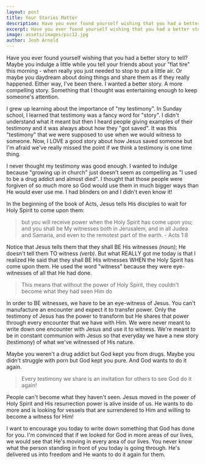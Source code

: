 ```yaml
---
layout: post
title: Your Stories Matter
description: Have you ever found yourself wishing that you had a better story to tell? Maybe you indulge a little while you tell your friends about your "flat tire" this morning - when really you just needed to stop to put a little air. Or maybe you daydream about doing things and share them as if they really happened. Either way, I've been there. I wanted a better story. A more compelling story. Something that I thought was entertaining enough to keep someone's attention.
excerpt: Have you ever found yourself wishing that you had a better story to tell? Maybe you indulge a little while you tell your friends about your "flat tire" this morning - when really you just needed to stop to put a little air. 
image: assets/images/pic12.jpg
author: Josh Arnold
---
```


Have you ever found yourself wishing that you had a better story to tell? Maybe you indulge a little while you tell your friends about your "flat tire" this morning - when really you just needed to stop to put a little air. Or maybe you daydream about doing things and share them as if they really happened. Either way, I've been there. I wanted a better story. A more compelling story. Something that I thought was entertaining enough to keep someone's attention.

I grew up learning about the importance of "my testimony". In Sunday school, I learned that testimony was a fancy word for "story". I didn't understand what it meant but then I heard people giving examples of their testimony and it was always about how they "got saved". It was this "testimony" that we were supposed to use when we would witness to someone. Now, I LOVE a good story about how Jesus saved someone but I'm afraid we've really missed the point if we think a testimony is one time thing.

I never thought my testimony was good enough. I wanted to indulge because "growing up in church" just doesn't seem as compelling as "I used to be a drug addict and almost died". I thought that those people were forgiven of so much more so God would use them in much bigger ways than He would ever use me. I had blinders on and I didn't even know it!

In the beginning of the book of Acts, Jesus tells His disciples to wait for Holy Spirit to come upon them:

<blockquote>but you will receive power when the Holy Spirit has come upon you; and you shall be My witnesses both in Jerusalem, and in all Judea and Samaria, and even to the remotest part of the earth. - Acts 1:8</blockquote>

Notice that Jesus tells them that they shall BE His witnesses <em>(noun)</em>; He doesn't tell them TO witness <em>(verb)</em>. But what REALLY got me today is that I realized He said that they shall BE His witnesses WHEN the Holy Spirit has come upon them. He used the word "witness" because they were eye-witnesses of all that He had done. 

<blockquote>This means that without the power of Holy Spirit, they couldn't become what they had seen Him do</blockquote>

In order to BE witnesses, we have to be an eye-witness of Jesus. You can't manufacture an encounter and expect it to transfer power. Only the testimony of Jesus has the power to transform but He shares that power through every encounter that we have with Him. We were never meant to write down one encounter with Jesus and use it to witness. We're meant to be in constant communion with Jesus so that everyday we have a new story (testimony) of what we've witnessed of His nature. 

Maybe you weren't a drug addict but God kept you from drugs. Maybe you didn't struggle with porn but God kept you pure. And God wants to do it again.

<blockquote>Every testimony we share is an invitation for others to see God do it again!</blockquote>

People can't become what they haven't seen. Jesus moved in the power of Holy Spirit and His resurrection power is alive inside of us. He wants to do more and is looking for vessels that are surrendered to Him and willing to become a witness for Him!

I want to encourage you today to write down something that God has done for you. I'm convinced that if we looked for God in more areas of our lives, we would see that He's moving in every area of our lives. You never know what the person standing in front of you today is going through. He's delivered us into freedom and He wants to do it again for them. 